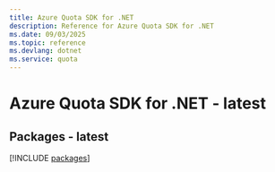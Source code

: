```yaml
---
title: Azure Quota SDK for .NET
description: Reference for Azure Quota SDK for .NET
ms.date: 09/03/2025
ms.topic: reference
ms.devlang: dotnet
ms.service: quota
---
```

# Azure Quota SDK for .NET - latest
## Packages - latest
[!INCLUDE [packages](quota-index.md)]